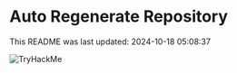 # Auto Regenerate Repository

This README was last updated: 2024-10-18 05:08:37

 ![TryHackMe](https://tryhackme.com/badge/533634)
